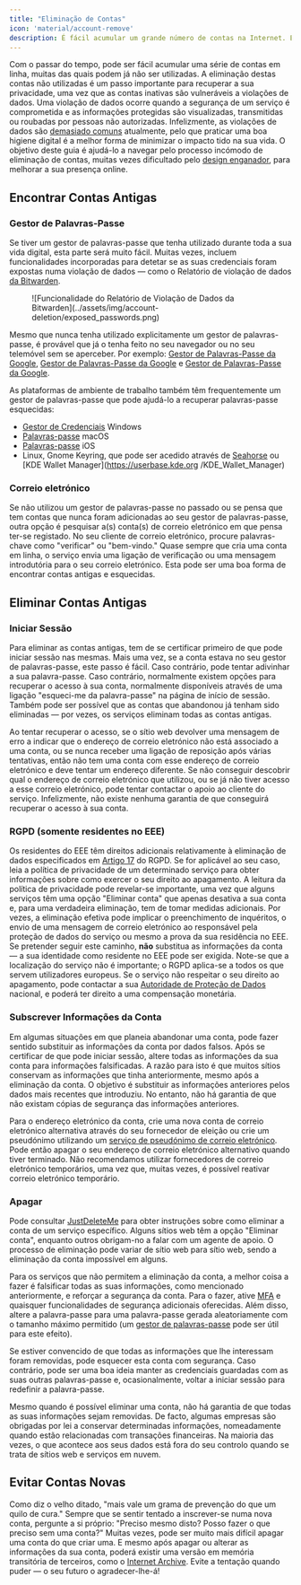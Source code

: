 ```yaml
---
title: "Eliminação de Contas"
icon: 'material/account-remove'
description: É fácil acumular um grande número de contas na Internet. Eis algumas dicas sobre como reduzir a sua coleção.
---
```


Com o passar do tempo, pode ser fácil acumular uma série de contas em linha, muitas das quais podem já não ser utilizadas. A eliminação destas contas não utilizadas é um passo importante para recuperar a sua privacidade, uma vez que as contas inativas são vulneráveis a violações de dados. Uma violação de dados ocorre quando a segurança de um serviço é comprometida e as informações protegidas são visualizadas, transmitidas ou roubadas por pessoas não autorizadas. Infelizmente, as violações de dados são [demasiado comuns](https://haveibeenpwned.com/PwnedWebsites) atualmente, pelo que praticar uma boa higiene digital é a melhor forma de minimizar o impacto tido na sua vida. O objetivo deste guia é ajudá-lo a navegar pelo processo incómodo de eliminação de contas, muitas vezes dificultado pelo [design enganador](https://www.deceptive.design/), para melhorar a sua presença online.

## Encontrar Contas Antigas

### Gestor de Palavras-Passe

Se tiver um gestor de palavras-passe que tenha utilizado durante toda a sua vida digital, esta parte será muito fácil. Muitas vezes, incluem funcionalidades incorporadas para detetar se as suas credenciais foram expostas numa violação de dados — como o Relatório de violação de dados [da Bitwarden](https://bitwarden.com/blog/have-you-been-pwned/).

<figure markdown>
  ![Funcionalidade do Relatório de Violação de Dados da Bitwarden](../assets/img/account-deletion/exposed_passwords.png)
</figure>

Mesmo que nunca tenha utilizado explicitamente um gestor de palavras-passe, é provável que já o tenha feito no seu navegador ou no seu telemóvel sem se aperceber. Por exemplo: [Gestor de Palavras-Passe da Google](https://support.mozilla.org/kb/password-manager-remember-delete-edit-logins), [Gestor de Palavras-Passe da Google](https://passwords.google.com/intro) e [Gestor de Palavras-Passe da Google](https://support.microsoft.com/en-us/microsoft-edge/save-or-forget-passwords-in-microsoft-edge-b4beecb0-f2a8-1ca0-f26f-9ec247a3f336).

As plataformas de ambiente de trabalho também têm frequentemente um gestor de palavras-passe que pode ajudá-lo a recuperar palavras-passe esquecidas:

- [Gestor de Credenciais](https://support.microsoft.com/en-us/windows/accessing-credential-manager-1b5c916a-6a16-889f-8581-fc16e8165ac0) Windows
- [Palavras-passe](https://support.apple.com/en-us/HT211145) macOS
- [Palavras-passe](https://support.apple.com/en-us/HT211146) iOS
- Linux, Gnome Keyring, que pode ser acedido através de [Seahorse](https://wiki.gnome.org/Apps/Seahorse) ou [KDE Wallet Manager](https://userbase.kde.org /KDE_Wallet_Manager)

### Correio eletrónico

Se não utilizou um gestor de palavras-passe no passado ou se pensa que tem contas que nunca foram adicionadas ao seu gestor de palavras-passe, outra opção é pesquisar a(s) conta(s) de correio eletrónico em que pensa ter-se registado. No seu cliente de correio eletrónico, procure palavras-chave como "verificar" ou "bem-vindo." Quase sempre que cria uma conta em linha, o serviço envia uma ligação de verificação ou uma mensagem introdutória para o seu correio eletrónico. Esta pode ser uma boa forma de encontrar contas antigas e esquecidas.

## Eliminar Contas Antigas

### Iniciar Sessão

Para eliminar as contas antigas, tem de se certificar primeiro de que pode iniciar sessão nas mesmas. Mais uma vez, se a conta estava no seu gestor de palavras-passe, este passo é fácil. Caso contrário, pode tentar adivinhar a sua palavra-passe. Caso contrário, normalmente existem opções para recuperar o acesso à sua conta, normalmente disponíveis através de uma ligação "esqueci-me da palavra-passe" na página de início de sessão. Também pode ser possível que as contas que abandonou já tenham sido eliminadas — por vezes, os serviços eliminam todas as contas antigas.

Ao tentar recuperar o acesso, se o sítio web devolver uma mensagem de erro a indicar que o endereço de correio eletrónico não está associado a uma conta, ou se nunca receber uma ligação de reposição após várias tentativas, então não tem uma conta com esse endereço de correio eletrónico e deve tentar um endereço diferente. Se não conseguir descobrir qual o endereço de correio eletrónico que utilizou, ou se já não tiver acesso a esse correio eletrónico, pode tentar contactar o apoio ao cliente do serviço. Infelizmente, não existe nenhuma garantia de que conseguirá recuperar o acesso à sua conta.

### RGPD (somente residentes no EEE)

Os residentes do EEE têm direitos adicionais relativamente à eliminação de dados especificados em [Artigo 17](https://www.gdpr.org/regulation/article-17.html) do RGPD. Se for aplicável ao seu caso, leia a política de privacidade de um determinado serviço para obter informações sobre como exercer o seu direito ao apagamento. A leitura da política de privacidade pode revelar-se importante, uma vez que alguns serviços têm uma opção "Eliminar conta" que apenas desativa a sua conta e, para uma verdadeira eliminação, tem de tomar medidas adicionais. Por vezes, a eliminação efetiva pode implicar o preenchimento de inquéritos, o envio de uma mensagem de correio eletrónico ao responsável pela proteção de dados do serviço ou mesmo a prova da sua residência no EEE. Se pretender seguir este caminho, **não** substitua as informações da conta — a sua identidade como residente no EEE pode ser exigida. Note-se que a localização do serviço não é importante; o RGPD aplica-se a todos os que servem utilizadores europeus. Se o serviço não respeitar o seu direito ao apagamento, pode contactar a sua [Autoridade de Proteção de Dados](https://ec.europa.eu/info/law/law-topic/data-protection/reform/rights-citizens/redress/what-should-i-do-if-i-think-my-personal-data-protection-rights-havent-been-respected_en) nacional, e poderá ter direito a uma compensação monetária.

### Subscrever Informações da Conta

Em algumas situações em que planeia abandonar uma conta, pode fazer sentido substituir as informações da conta por dados falsos. Após se certificar de que pode iniciar sessão, altere todas as informações da sua conta para informações falsificadas. A razão para isto é que muitos sítios conservam as informações que tinha anteriormente, mesmo após a eliminação da conta. O objetivo é substituir as informações anteriores pelos dados mais recentes que introduziu. No entanto, não há garantia de que não existam cópias de segurança das informações anteriores.

Para o endereço eletrónico da conta, crie uma nova conta de correio eletrónico alternativa através do seu fornecedor de eleição ou crie um pseudónimo utilizando um [serviço de pseudónimo de correio eletrónico](../email.md#email-aliasing-services). Pode então apagar o seu endereço de correio eletrónico alternativo quando tiver terminado. Não recomendamos utilizar fornecedores de correio eletrónico temporários, uma vez que, muitas vezes, é possível reativar correio eletrónico temporário.

### Apagar

Pode consultar [JustDeleteMe](https://justdeleteme.xyz) para obter instruções sobre como eliminar a conta de um serviço específico. Alguns sítios web têm a opção "Eliminar conta", enquanto outros obrigam-no a falar com um agente de apoio. O processo de eliminação pode variar de sítio web para sítio web, sendo a eliminação da conta impossível em alguns.

Para os serviços que não permitem a eliminação da conta, a melhor coisa a fazer é falsificar todas as suas informações, como mencionado anteriormente, e reforçar a segurança da conta. Para o fazer, ative [MFA](multi-factor-authentication.md) e quaisquer funcionalidades de segurança adicionais oferecidas. Além disso, altere a palavra-passe para uma palavra-passe gerada aleatoriamente com o tamanho máximo permitido (um [gestor de palavras-passe](../passwords.md) pode ser útil para este efeito).

Se estiver convencido de que todas as informações que lhe interessam foram removidas, pode esquecer esta conta com segurança. Caso contrário, pode ser uma boa ideia manter as credenciais guardadas com as suas outras palavras-passe e, ocasionalmente, voltar a iniciar sessão para redefinir a palavra-passe.

Mesmo quando é possível eliminar uma conta, não há garantia de que todas as suas informações sejam removidas. De facto, algumas empresas são obrigadas por lei a conservar determinadas informações, nomeadamente quando estão relacionadas com transações financeiras. Na maioria das vezes, o que acontece aos seus dados está fora do seu controlo quando se trata de sítios web e serviços em nuvem.

## Evitar Contas Novas

Como diz o velho ditado, "mais vale um grama de prevenção do que um quilo de cura." Sempre que se sentir tentado a inscrever-se numa nova conta, pergunte a si próprio: "Preciso mesmo disto? Posso fazer o que preciso sem uma conta?" Muitas vezes, pode ser muito mais difícil apagar uma conta do que criar uma. E mesmo após apagar ou alterar as informações da sua conta, poderá existir uma versão em memória transitória de terceiros, como o [Internet Archive](https://archive.org/). Evite a tentação quando puder — o seu futuro o agradecer-lhe-á!
